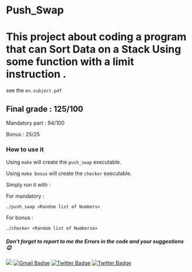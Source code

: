# Push_Swap
# This project about coding a program that can Sort Data on a Stack Using some function with a limit instruction .
  see the ``en.subject.pdf``
## Final grade : 125/100

Mandatory part : 94/100

Bonus : 25/25

### How to use it

Using ``make`` will create the ``push_swap`` executable.

Using ``make bonus`` will create the ``checker`` executable.

Simply run it with :
 
 For mandatory :
```
./push_swap <Random list of Numbers>
```
 For bonus :
 
```
./checker <Random list of Numberse>
```

##### Don't forget to report to me the Errors in the code and your suggestions 😉
 <a href="https://github.com/commando0404" target="_blank"><img src="https://img.shields.io/badge/github-000000?style=flat-square&logo=Github&logoColor=white"/></a>
[![Gmail Badge](https://img.shields.io/badge/-Gmail-d14836?style=flat-square&logo=Gmail&logoColor=white&link=mailto:omarabdelhadi1337@gmail.com)](mailto:omarabdelhadi1337@gmail.com)
[![Twitter Badge](https://img.shields.io/badge/-Twitter-1c89f0?style=flat-square&logo=twitter&logoColor=white&link=https://twitter.com/commando404/)](https://twitter.com/commando404/) 
[![Twitter Badge](https://img.shields.io/badge/-Facebook-1c89f0?style=flat-square&logo=facebook&logoColor=white&link=https://www.facebook.com/profile.php?id=100077385294005/)](https://www.facebook.com/profile.php?id=100077385294005/)
